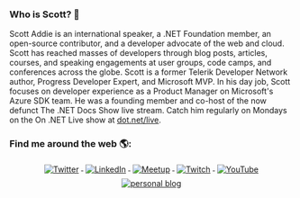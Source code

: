 ### Who is Scott? 🤔

Scott Addie is an international speaker, a .NET Foundation member, an open-source contributor, and a developer advocate of the web and cloud. Scott has reached masses of developers through blog posts, articles, courses, and speaking engagements at user groups, code camps, and conferences across the globe. Scott is a former Telerik Developer Network author, Progress Developer Expert, and Microsoft MVP. In his day job, Scott focuses on developer experience as a Product Manager on Microsoft's Azure SDK team. He was a founding member and co-host of the now defunct The .NET Docs Show live stream. Catch him regularly on Mondays on the On .NET Live show at [dot.net/live](https://dot.net/live).

### Find me around the web 🌎:

<p align="center">
  <a href="https://twitter.com/Scott_Addie">
    <img src="https://raw.githubusercontent.com/MikeCodesDotNET/MikeCodesDotNET/a8abbf37441f3253f74ea255a47f289208d7568c/Resources/twitter.svg" alt="Twitter" style="vertical-align:top; margin:4px">
  </a>  

  <a href="https://www.linkedin.com/in/scottaddie/">
    <img src="https://raw.githubusercontent.com/MikeCodesDotNET/MikeCodesDotNET/a8abbf37441f3253f74ea255a47f289208d7568c/Resources/linkedIn.svg" alt="LinkedIn" style="vertical-align:top; margin:4px">
  </a>

  <a href="https://www.meetup.com/members/223477479/">
    <img src="https://raw.githubusercontent.com/MikeCodesDotNET/MikeCodesDotNET/a8abbf37441f3253f74ea255a47f289208d7568c/Resources/meetup.svg" alt="Meetup" style="vertical-align:top; margin:4px">
  </a>

   <a href="https://www.twitch.tv/visualstudio">
    <img src="https://raw.githubusercontent.com/MikeCodesDotNET/MikeCodesDotNET/a8abbf37441f3253f74ea255a47f289208d7568c/Resources/twitch.svg" alt="Twitch" style="vertical-align:top; margin:4px">
  </a>

 <a href="https://www.youtube.com/playlist?list=PLdo4fOcmZ0oWiLr2zVqfdsJjttPsBi-q4">
    <img src="https://raw.githubusercontent.com/MikeCodesDotNET/MikeCodesDotNET/a8abbf37441f3253f74ea255a47f289208d7568c/Resources/youTube.svg" alt="YouTube" style="vertical-align:top; margin:4px">
  </a>
  
 <a href="https://scottaddie.com">
    <img src="https://raw.githubusercontent.com/MikeCodesDotNET/MikeCodesDotNET/a8abbf37441f3253f74ea255a47f289208d7568c/Resources/personalBlog.svg" alt="personal blog" style="vertical-align:top; margin:4px">
  </a>  
</p>
